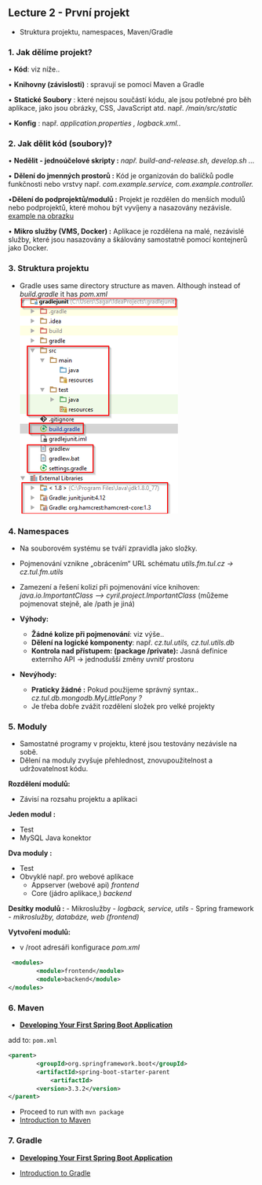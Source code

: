 ## Lecture 2 - První projekt
- Struktura projektu, namespaces, Maven/Gradle

### 1. Jak dělíme projekt?

• **Kód**: viz níže..

• **Knihovny (závislosti)** : spravují se pomocí Maven a Gradle

• **Statické Soubory** : které nejsou součástí kódu, ale jsou potřebné pro běh aplikace, jako jsou obrázky, CSS, JavaScript atd. např. */main/src/static*

• **Konfig** :  např. *application.properties , logback.xml..*

### 2. Jak dělit kód (soubory)?

• **Nedělit - jednoúčelové skripty :**  *např. build-and-release.sh, develop.sh ...*

• **Dělení do jmenných prostorů :**  Kód je organizován do balíčků podle funkčnosti nebo vrstvy např. *com.example.service, com.example.controller.*

•**Dělení do podprojektů/modulů :** Projekt je rozdělen do menších modulů nebo podprojektů, které mohou být vyvíjeny a nasazovány nezávisle. [example na obrazku](#3-struktura-projektu)

• **Mikro služby (VMS, Docker) :**  Aplikace je rozdělena na malé, nezávislé služby, které jsou nasazovány a škálovány samostatně pomocí kontejnerů jako Docker.

### 3. Struktura projektu
- Gradle uses same directory structure as maven. Although instead of *build.gradle* it has *pom.xml*
![gradle-project-structure](/img/Gradle-structure.png)

### 4. Namespaces
- Na souborovém systému se tváří zpravidla jako složky. 
- Pojmenování vznikne „obrácením“ URL schématu
*utils.fm.tul.cz -> cz.tul.fm.utils*
- Zamezení a řešení kolizí při pojmenování více knihoven: *java.io.ImportantClass --> cyril.project.ImportantClass* (můžeme pojmenovat stejně, ale /path je jiná)

- __Výhody:__
    - **Žádné kolize při pojmenování**: viz výše..
    - **Dělení na logické komponenty**: např. *cz.tul.utils, cz.tul.utils.db*
    - **Kontrola nad přístupem: (package /private):** Jasná definice externího API -> jednodušší změny uvnitř prostoru
- __Nevýhody:__   
    - **Praticky žádné :** Pokud použijeme správný syntax.. *cz.tul.db.mongodb.MyLittlePony ?*
    - Je třeba dobře zvážit rozdělení složek pro velké projekty

### 5. Moduly
- Samostatné programy v projektu, které jsou testovány nezávisle na sobě. 
- Dělení na moduly zvyšuje přehlednost, znovupoužitelnost a udržovatelnost kódu.

__Rozdělení modulů:__
- Závisí na rozsahu projektu a aplikaci

**Jeden modul :**
- Test
- MySQL Java konektor

**Dva moduly :**
- Test
- Obvyklé např. pro webové aplikace
    - Appserver (webové api) *frontend*
    - Core (jádro aplikace,) *backend*

**Desítky modulů :**
    - Mikroslužby - *logback, service, utils*
    - Spring framework - *mikroslužby, databáze, web (frontend)*


__Vytvoření modulů:__
- v /root adresáři konfigurace *pom.xml*
```xml
 <modules>
        <module>frontend</module>
        <module>backend</module>
</modules>
```
### 6. Maven

- __[Developing Your First Spring Boot Application](https://docs.spring.io/spring-boot/tutorial/first-application/index.html#getting-started.first-application.pom)__

add to: ``pom.xml``
```xml
<parent>
		<groupId>org.springframework.boot</groupId>
		<artifactId>spring-boot-starter-parent
            <artifactId>
		<version>3.3.2</version>
</parent>
````

- Proceed to run  with ``mvn package``
- [Introduction to Maven ](https://www.softpost.org/maven/introduction-to-maven)

### 7. Gradle
- __[Developing Your First Spring Boot Application](https://docs.spring.io/spring-boot/tutorial/first-application/index.html#getting-started.first-application.gradle)__

- [Introduction to Gradle](https://www.softpost.org/gradle/introduction-to-gradle)